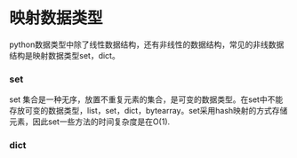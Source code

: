 # 映射数据类型
python数据类型中除了线性数据结构，还有非线性的数据结构，常见的非线数据结构是映射数据类型set，dict。
### set
set 集合是一种无序，放置不重复元素的集合，是可变的数据类型。在set中不能存放可变的数据类型，list，set，dict，bytearray。set采用hash映射的方式存储元素，因此set一些方法的时间复杂度是在O(1).

### dict
<!--stackedit_data:
eyJoaXN0b3J5IjpbLTc3NDg2NTc3MywtMTAzMzE1NzY0OSwxNj
AxMjE4NzI2LDQzNTQ3MzUxNV19
-->